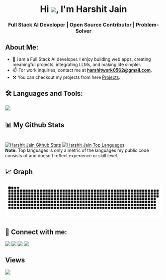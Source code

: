 <h1 align="center">Hi <img src="https://raw.githubusercontent.com/MartinHeinz/MartinHeinz/master/wave.gif" width="30px">, I'm <b>Harshit Jain</b></h1>
<h3 align="center"><b>Full Stack AI Developer | Open Source Contributor | Problem-Solver</b></h3>

## About Me:
- 🔭 I am a Full Stack AI developer. I enjoy building web apps, creating meaningful projects, integrating LLMs, and making life simpler.  
- 📫 For work inquiries, contact me at **harshitwork0562@gmail.com**.  
- ⚒️ You can checkout my projects from here <a href="https://bento.me/harshitpy" target="_blank">Projects</a>.



## 🛠️ Languages and Tools:
<p>
  <a href="https://skillicons.dev">
    <img src="https://skillicons.dev/icons?i=python,html,css,javascript,react,django,mysql,postgres,git,github,docker,linux,ubuntu,vscode,opencv,discordbots,tailwind,postman,aws"/>
  </a>
</p>
</div>

## 📊 My Github Stats

   <br/>
<a href="https://github.com/harshit28j/github-readme-stats"><img alt="Harshit Jain Github Stats" src="https://github-readme-stats-sigma-five-16.vercel.app/api?username=harshit28j&include_all_commits=true&theme=react&hide_border=true&bg_color=0D1117" /></a>
<a href="https://github.com/harshit28j/github-readme-stats"><img alt="Harshit Jain Top Languages" src="https://github-readme-stats-sigma-five-16.vercel.app/api/top-langs/?username=harshit28j&langs_count=20&include_all_commits=true&layout=compact&theme=react&hide_border=true&bg_color=0D1117" /></a>
  <br/>
  <b>Note:</b> Top languages is only a metric of the languages my public code consists of and doesn't reflect experience or skill level.

## 📈 Graph
<p align="left">
   <img src="https://github.com/killshotxd/svgIcons/blob/main/github-contribution-grid-snake.svg" alt="snake">
</p>

## 📧 Connect with me:
<p align="left">
<a href = "https://www.linkedin.com/in/harshitpy/" target="_main"><img src="https://img.icons8.com/fluent/48/000000/linkedin.png"/></a>
<a href = "https://twitter.com/harshit_py"><img src="https://img.icons8.com/fluent/48/000000/twitter.png"/></a>
<a href = "https://www.instagram.com/this_is_harshit_jain"><img src="https://img.icons8.com/fluent/48/000000/instagram-new.png"/></a>
<a href = "https://www.youtube.com/channel/UCCjdXFKa_bzIrlwjuZP39YA"><img src="https://img.icons8.com/color/48/000000/youtube-play.png"/></a>
</p>

## Views
<a href="https://github.com/Meghna-DAS/github-profile-views-counter">
    <img src="https://komarev.com/ghpvc/?username=harshit28j">
</a>
